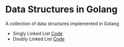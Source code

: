 # Data Structures in Golang
A collection of data structures implemented in Golang

- Singly Linked List [Code](https://github.com/cirilomegg/Data-Structures-in-Golang/tree/master/singly-linked-list)
- Doubly Linked List [Code](https://github.com/cirilomegg/Data-Structures-in-Golang/tree/master/doubly-linked-list)